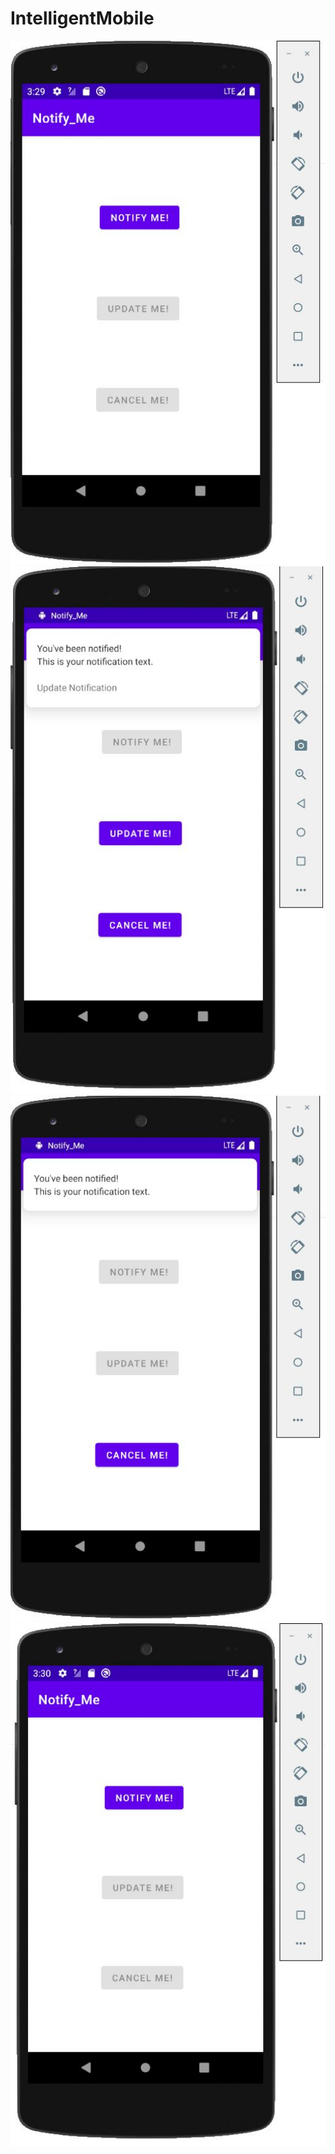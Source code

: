 # IntelligentMobile
<img src="pic.JPG" />
<img src="pic1.JPG" />
<img src="pic2.JPG" />
<img src="pic3.JPG" />
